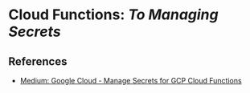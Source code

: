 # Cloud Functions: _To Managing Secrets_

## References

- [Medium: Google Cloud - Manage Secrets for GCP Cloud Functions](https://medium.com/google-cloud/managing-secrets-for-gcp-cloud-functions-844a56c8a820)
